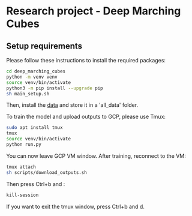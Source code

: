 # Research project - Deep Marching Cubes

## Setup requirements

Please follow these instructions to install the required packages:

```bash
cd deep_marching_cubes
python -m venv venv
source venv/bin/activate
python3 -m pip install --upgrade pip
sh main_setup.sh
```

Then, install the [data](https://s3.eu-central-1.amazonaws.com/avg-projects/deep_marching_cubes_data.zip) and store it in a 'all_data' folder.

To train the model and upload outputs to GCP, please use Tmux:
```bash
sudo apt install tmux
tmux
source venv/bin/activate
python run.py
```
You can now leave GCP VM window. After training, reconnect to the VM:
```bash
tmux attach
sh scripts/download_outputs.sh
```
Then press Ctrl+b and :
```bash
kill-session
```
If you want to exit the tmux window, press Ctrl+b and d.
